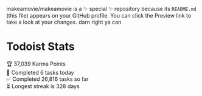 makeamovie/makeamovie is a ✨ special ✨ repository because its `README.md` (this file) appears on your GitHub profile.
You can click the Preview link to take a look at your changes. darn right ya can

# Todoist Stats

<!-- TODO-IST:START -->
🏆  37,039 Karma Points           
🌸  Completed 6 tasks today           
✅  Completed 26,816 tasks so far           
⏳  Longest streak is 328 days
<!-- TODO-IST:END -->